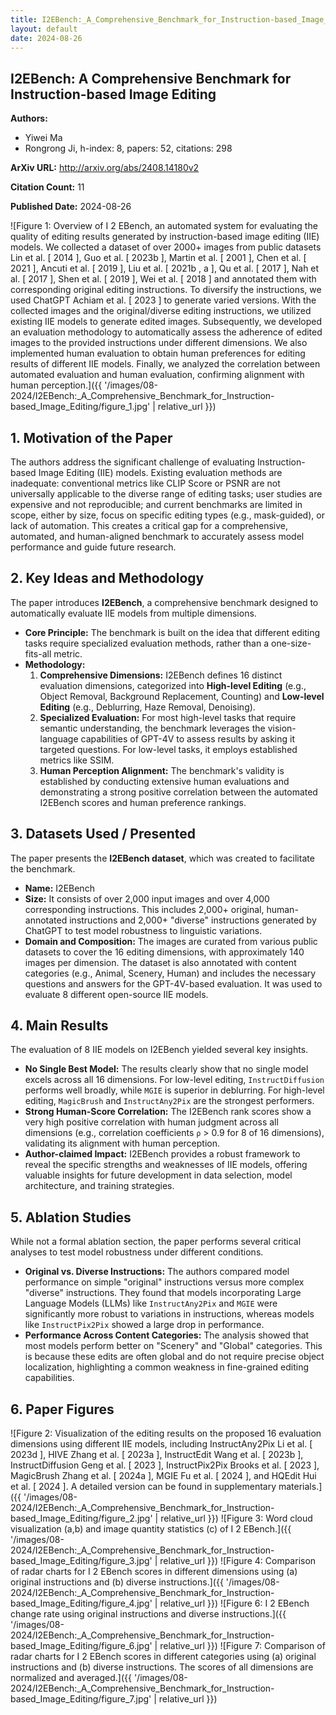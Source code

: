 ```yaml
---
title: I2EBench:_A_Comprehensive_Benchmark_for_Instruction-based_Image_Editing
layout: default
date: 2024-08-26
---
```

## I2EBench: A Comprehensive Benchmark for Instruction-based Image Editing
**Authors:**
- Yiwei Ma
- Rongrong Ji, h-index: 8, papers: 52, citations: 298

**ArXiv URL:** http://arxiv.org/abs/2408.14180v2

**Citation Count:** 11

**Published Date:** 2024-08-26

![Figure 1: Overview of I 2 EBench, an automated system for evaluating the quality of editing results generated by instruction-based image editing (IIE) models. We collected a dataset of over 2000+ images from public datasets Lin et al. [ 2014 ], Guo et al. [ 2023b ], Martin et al. [ 2001 ], Chen et al. [ 2021 ], Ancuti et al. [ 2019 ], Liu et al. [ 2021b , a ], Qu et al. [ 2017 ], Nah et al. [ 2017 ], Shen et al. [ 2019 ], Wei et al. [ 2018 ] and annotated them with corresponding original editing instructions. To diversify the instructions, we used ChatGPT Achiam et al. [ 2023 ] to generate varied versions. With the collected images and the original/diverse editing instructions, we utilized existing IIE models to generate edited images. Subsequently, we developed an evaluation methodology to automatically assess the adherence of edited images to the provided instructions under different dimensions. We also implemented human evaluation to obtain human preferences for editing results of different IIE models. Finally, we analyzed the correlation between automated evaluation and human evaluation, confirming alignment with human perception.]({{ '/images/08-2024/I2EBench:_A_Comprehensive_Benchmark_for_Instruction-based_Image_Editing/figure_1.jpg' | relative_url }})
## 1. Motivation of the Paper
The authors address the significant challenge of evaluating Instruction-based Image Editing (IIE) models. Existing evaluation methods are inadequate: conventional metrics like CLIP Score or PSNR are not universally applicable to the diverse range of editing tasks; user studies are expensive and not reproducible; and current benchmarks are limited in scope, either by size, focus on specific editing types (e.g., mask-guided), or lack of automation. This creates a critical gap for a comprehensive, automated, and human-aligned benchmark to accurately assess model performance and guide future research.

## 2. Key Ideas and Methodology
The paper introduces **I2EBench**, a comprehensive benchmark designed to automatically evaluate IIE models from multiple dimensions.

-   **Core Principle:** The benchmark is built on the idea that different editing tasks require specialized evaluation methods, rather than a one-size-fits-all metric.
-   **Methodology:**
    1.  **Comprehensive Dimensions:** I2EBench defines 16 distinct evaluation dimensions, categorized into **High-level Editing** (e.g., Object Removal, Background Replacement, Counting) and **Low-level Editing** (e.g., Deblurring, Haze Removal, Denoising).
    2.  **Specialized Evaluation:** For most high-level tasks that require semantic understanding, the benchmark leverages the vision-language capabilities of GPT-4V to assess results by asking it targeted questions. For low-level tasks, it employs established metrics like SSIM.
    3.  **Human Perception Alignment:** The benchmark's validity is established by conducting extensive human evaluations and demonstrating a strong positive correlation between the automated I2EBench scores and human preference rankings.

## 3. Datasets Used / Presented
The paper presents the **I2EBench dataset**, which was created to facilitate the benchmark.

-   **Name:** I2EBench
-   **Size:** It consists of over 2,000 input images and over 4,000 corresponding instructions. This includes 2,000+ original, human-annotated instructions and 2,000+ "diverse" instructions generated by ChatGPT to test model robustness to linguistic variations.
-   **Domain and Composition:** The images are curated from various public datasets to cover the 16 editing dimensions, with approximately 140 images per dimension. The dataset is also annotated with content categories (e.g., Animal, Scenery, Human) and includes the necessary questions and answers for the GPT-4V-based evaluation. It was used to evaluate 8 different open-source IIE models.

## 4. Main Results
The evaluation of 8 IIE models on I2EBench yielded several key insights.

-   **No Single Best Model:** The results clearly show that no single model excels across all 16 dimensions. For low-level editing, `InstructDiffusion` performs well broadly, while `MGIE` is superior in deblurring. For high-level editing, `MagicBrush` and `InstructAny2Pix` are the strongest performers.
-   **Strong Human-Score Correlation:** The I2EBench rank scores show a very high positive correlation with human judgment across all dimensions (e.g., correlation coefficients `ρ` > 0.9 for 8 of 16 dimensions), validating its alignment with human perception.
-   **Author-claimed Impact:** I2EBench provides a robust framework to reveal the specific strengths and weaknesses of IIE models, offering valuable insights for future development in data selection, model architecture, and training strategies.

## 5. Ablation Studies
While not a formal ablation section, the paper performs several critical analyses to test model robustness under different conditions.

-   **Original vs. Diverse Instructions:** The authors compared model performance on simple "original" instructions versus more complex "diverse" instructions. They found that models incorporating Large Language Models (LLMs) like `InstructAny2Pix` and `MGIE` were significantly more robust to variations in instructions, whereas models like `InstructPix2Pix` showed a large drop in performance.
-   **Performance Across Content Categories:** The analysis showed that most models perform better on "Scenery" and "Global" categories. This is because these edits are often global and do not require precise object localization, highlighting a common weakness in fine-grained editing capabilities.

## 6. Paper Figures
![Figure 2: Visualization of the editing results on the proposed 16 evaluation dimensions using different IIE models, including InstructAny2Pix Li et al. [ 2023d ], HIVE Zhang et al. [ 2023a ], InstructEdit Wang et al. [ 2023b ], InstructDiffusion Geng et al. [ 2023 ], InstructPix2Pix Brooks et al. [ 2023 ], MagicBrush Zhang et al. [ 2024a ], MGIE Fu et al. [ 2024 ], and HQEdit Hui et al. [ 2024 ]. A detailed version can be found in supplementary materials.]({{ '/images/08-2024/I2EBench:_A_Comprehensive_Benchmark_for_Instruction-based_Image_Editing/figure_2.jpg' | relative_url }})
![Figure 3: Word cloud visualization (a,b) and image quantity statistics (c) of I 2 EBench.]({{ '/images/08-2024/I2EBench:_A_Comprehensive_Benchmark_for_Instruction-based_Image_Editing/figure_3.jpg' | relative_url }})
![Figure 4: Comparison of radar charts for I 2 EBench scores in different dimensions using (a) original instructions and (b) diverse instructions.]({{ '/images/08-2024/I2EBench:_A_Comprehensive_Benchmark_for_Instruction-based_Image_Editing/figure_4.jpg' | relative_url }})
![Figure 6: I 2 EBench change rate using original instructions and diverse instructions.]({{ '/images/08-2024/I2EBench:_A_Comprehensive_Benchmark_for_Instruction-based_Image_Editing/figure_6.jpg' | relative_url }})
![Figure 7: Comparison of radar charts for I 2 EBench scores in different categories using (a) original instructions and (b) diverse instructions. The scores of all dimensions are normalized and averaged.]({{ '/images/08-2024/I2EBench:_A_Comprehensive_Benchmark_for_Instruction-based_Image_Editing/figure_7.jpg' | relative_url }})
